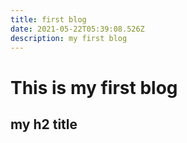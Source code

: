 ```yaml
---
title: first blog
date: 2021-05-22T05:39:08.526Z
description: my first blog
---
```

# This is my first blog

## my h2 title